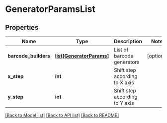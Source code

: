 # GeneratorParamsList

## Properties
Name | Type | Description | Notes
------------ | ------------- | ------------- | -------------
**barcode_builders** | [**list[GeneratorParams]**](GeneratorParams.md) | List of barcode generators              | [optional] 
**x_step** | **int** | Shift step according to X axis              | 
**y_step** | **int** | Shift step according to Y axis              | 

[[Back to Model list]](../README.md#documentation-for-models) [[Back to API list]](../README.md#documentation-for-api-endpoints) [[Back to README]](../README.md)


